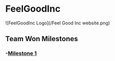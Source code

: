# FeelGoodInc
![FeelGoodInc Logo](/Feel Good Inc website.png)


## Team Won Milestones

### -[Milestone 1](https://cpipes8899.github.io/HCI/HomepageTemp)


